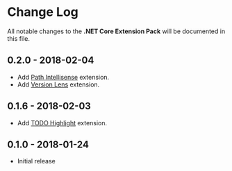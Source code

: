 # Change Log

All notable changes to the **.NET Core Extension Pack** will be documented in this file.

## 0.2.0 - 2018-02-04

- Add [Path Intellisense](https://marketplace.visualstudio.com/items?itemName=christian-kohler.path-intellisense) extension.
- Add [Version Lens](https://marketplace.visualstudio.com/items?itemName=pflannery.vscode-versionlens) extension.

## 0.1.6 - 2018-02-03

- Add [TODO Highlight](https://marketplace.visualstudio.com/items?itemName=wayou.vscode-todo-highlight) extension.

## 0.1.0 - 2018-01-24

- Initial release
